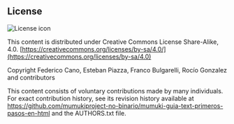 ## License
![License icon](https://licensebuttons.net/l/by-sa/3.0/88x31.png)

This content is distributed under Creative Commons License Share-Alike, 4.0. [https://creativecommons.org/licenses/by-sa/4.0/](https://creativecommons.org/licenses/by-sa/4.0)

Copyright Federico Cano, Esteban Piazza, Franco Bulgarelli, Rocío Gonzalez and contributors

This content consists of voluntary contributions made by many
individuals. For exact contribution history, see its revision history
available at https://github.com/mumukiproject-no-binario/mumuki-guia-text-primeros-pasos-en-html and the AUTHORS.txt file.


